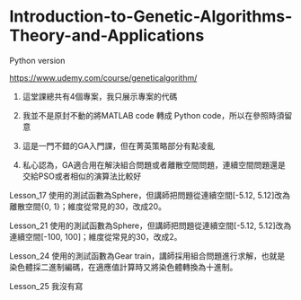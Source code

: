 # Introduction-to-Genetic-Algorithms-Theory-and-Applications
Python version

https://www.udemy.com/course/geneticalgorithm/

1. 這堂課總共有4個專案，我只展示專案的代碼

2. 我並不是原封不動的將MATLAB code 轉成 Python code，所以在參照時須留意

3. 這是一門不錯的GA入門課，但在菁英策略部分有點凌亂

4. 私心認為，GA適合用在解決組合問題或者離散空間問題，連續空間問題還是交給PSO或者相似的演算法比較好

Lesson_17 使用的測試函數為Sphere，但講師把問題從連續空間[-5.12, 5.12]改為離散空間{0, 1}；維度從常見的30，改成20。

Lesson_21 使用的測試函數為Sphere，但講師把問題從連續空間[-5.12, 5.12]改為連續空間[-100, 100]；維度從常見的30，改成2。

Lesson_24 使用的測試函數為Gear train，講師採用組合問題進行求解，也就是染色體採二進制編碼，在適應值計算時又將染色體轉換為十進制。

Lesson_25 我沒有寫
